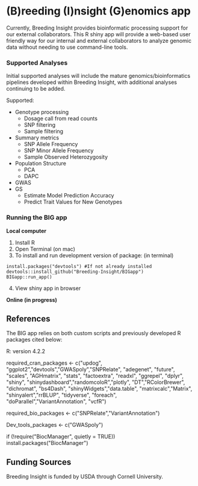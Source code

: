 # (B)reeding (I)nsight (G)enomics app

Currently, Breeding Insight provides bioinformatic processing support for our external collaborators. This R shiny app will provide a web-based user friendly way for our internal and external collaborators to analyze genomic data without needing to use command-line tools.

### Supported Analyses
Initial supported analyses will include the mature genomics/bioinformatics pipelines developed within Breeding Insight, with additional analyses continuing to be added.

Supported:
- Genotype processing
  - Dosage call from read counts
  - SNP filtering
  - Sample filtering
- Summary metrics
  - SNP Allele Frequency
  - SNP Minor Allele Frequency
  - Sample Observed Heterozygosity
- Population Structure
  - PCA
  - DAPC
- GWAS
- GS
  - Estimate Model Prediction Accuracy
  - Predict Trait Values for New Genotypes

### Running the BIG app

**Local computer**
1. Install R
2. Open Terminal (on mac)
3. To install and run development version of package:
(in terminal)
```
install.packages("devtools") #If not already installed
devtools::install_github("Breeding-Insight/BIGapp")
BIGapp::run_app()
```
4. View shiny app in browser

**Online (in progress)**

## References
The BIG app relies on both custom scripts and previously developed R packages cited below:

R: version 4.2.2

required_cran_packages <- c("updog", "ggplot2","devtools","GWASpoly","SNPRelate",
                       "adegenet", "future", "scales", "AGHmatrix", "stats", 
                       "factoextra", "readxl", "ggrepel", "dplyr", "shiny",
                       "shinydashboard","randomcoloR","plotly", "DT","RColorBrewer",
                       "dichromat", "bs4Dash", "shinyWidgets","data.table",
                       "matrixcalc","Matrix", "shinyalert","rrBLUP", "tidyverse",
                       "foreach", "doParallel","VariantAnnotation", "vcfR")

required_bio_packages <- c("SNPRelate","VariantAnnotation")

Dev_tools_packages <- c("GWASpoly")

if (!require("BiocManager", quietly = TRUE))
    install.packages("BiocManager")
    

## Funding Sources
Breeding Insight is funded by USDA through Cornell University.
